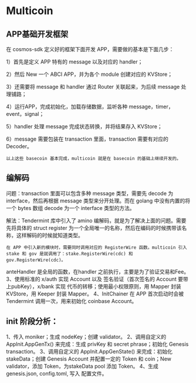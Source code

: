 # Multicoin

## APP基础开发框架

在 cosmos-sdk 定义好的框架下面开发 APP，需要做的基本是下面几步：

1）首先是定义 APP 特有的 message 以及对应的 handler；

2）然后 New 一个 ABCI APP，并为各个 module 创建对应的 KVStore；

3）还需要将 message 和 handler 通过 Router 关联起来，为后续 message 处理铺路；

4）运行APP，完成初始化，加载存储数据，监听各种 message，timer，event，signal；

5）handler 处理 message 完成状态转换，并将结果存入 KVStore；

6）message 需要包装在 transaction 里面，transaction 需要有对应的 Decoder。

    以上这些 basecoin 基本完成，multicoin 就是在 basecoin 的基础上继续开发的。

## 编解码

问题：transaction 里面可以包含多种 message 类型，需要先 decode 为 interface，然后再根据 message 类型来分开处理。而在 golang 中没有内置的将一个 bytes 数组 decode 为一个 interface 类型的方法。

解法：Tendermint 库中引入了 amino 编解码，就是为了解决上面的问题。需要先将具体的 struct register 为一个全局唯一的名称，然后在编码的时候携带该名称，这样解码的时候就知道类型。

    在 APP 中引入新的模块时，需要同时调用对应的 RegisterWire 函数。multicoin 引入 stake 和 gov 是就调用了：stake.RegisterWire(cdc) 和 gov.RegisterWire(cdc)。

anteHandler 是全局的函数，在handler 之前执行，主要是为了验证交易和Fee。
3、使用标准的 x/auth 实现 Account 以及 签名验证（首次签名的 Account 要带上pubKey），x/bank 实现 代币的转移；使用最小权限原则，用 Mapper 封装 KVStore，用 Keeper 封装 Mapper。
4、InitChainer 在 APP 首次启动时会被 Tendermint 调用一次，用来初始化 coinbase Account。

## init 阶段分析：
1、传入 moniker；生成 nodeKey；创建 validator。
2、调用自定义的 AppInit.AppGenTx() 来完成：生成 privKey 和 secret phrase；初始化 Genesis transaction。
3、调用自定义的 AppInit.AppGenState() 来完成：初始化 stakeData；创建 Genesis Account 并配置一定的 Token 和 coin；New validator，添加 Token，为stakeData pool 添加 Token。
4、生成 genesis.json, config.toml, 写入 配置文件。


